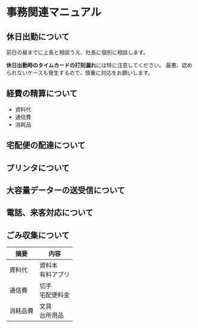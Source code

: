 # 事務関連マニュアル
## 休日出勤について
前日の昼までに上長と相談うえ、社長に個別に相談します。

**休日出勤時のタイムカードの打刻漏れ**には特に注意してください。 最悪、認められないケースも発生するので、慎重に対応をお願いします。
## 経費の精算について
- 資料代
- 通信費
- 消耗品
## 宅配便の配達について
## プリンタについて
## 大容量データーの送受信について
## 電話、来客対応について
## ごみ収集について

|摘要|内容
|--|--
|資料代|資料本<br>有料アプリ
|通信費|切手<br>宅配便料金
|消耗品費|文具<br>台所用品

